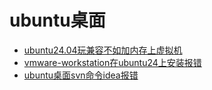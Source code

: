 # ubuntu桌面
- [ubuntu24.04玩兼容不如加内存上虚拟机](./ubuntu24.04玩兼容不如加内存.md)
- [vmware-workstation在ubuntu24上安装报错](./vmware-workstation在ubuntu24上安装报错.md)
- [ubuntu桌面svn命令idea报错](./ubuntu桌面svn命令idea报错.md)
